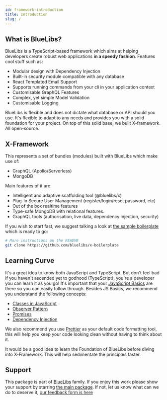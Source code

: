```yaml
---
id: framework-introduction
title: Introduction
slug: /
---
```


## What is BlueLibs?

BlueLibs is a TypeScript-based framework which aims at helping developers create robust web applications <strong>in a speedy fashion</strong>. Features cool stuff such as:

- Modular design with Dependency Injection
- Built-in security module compatible with any database
- React Templated Email Support
- Supports running commands from your cli in your application context
- Customisable GraphQL Features
- Complex, yet simple Model Validation
- Customisable Logging

BlueLibs is flexible and does not dictate what database or API should you use. It's flexible to adapt to any needs and provides you with a solid foundation for your project. On top of this solid base, we built X-framework. All open-source.

## X-Framework

This represents a set of bundles (modules) built with BlueLibs which make use of:

- GraphQL (Apollo/Serverless)
- MongoDB

Main features of it are:

- Intelligent and adaptive scaffolding tool (@bluelibs/x)
- Plug-in Secure User Management (register/login/reset password, etc)
- Out of the box realtime features
- Type-safe MongoDB with relational features.
- GraphQL tools (authorisation, live data, dependency injection, security)

If you wish to start fast, we suggest talking a look at [the sample boilerplate](https://github.com/bluelibs/x-boilerplate) which is ready to go:

```bash
# More instructions on the README
git clone https://github.com/bluelibs/x-boilerplate
```

## Learning Curve

It's a great idea to know both JavaScript and TypeScript. But don't feel bad if you haven't ascended yet to godhood (TypeScript), you're a developer you can learn it as you go! It's important that your [JavaScript Basics](https://developer.mozilla.org/en-US/docs/Learn/Getting_started_with_the_web/JavaScript_basics) are there so you can easily follow through. Besides JS Basics, we recommend you understand the following concepts:

- [Classes in JavaScript](https://developer.mozilla.org/en-US/docs/Web/JavaScript/Reference/Classes)
- [Observer Pattern](https://webdevstudios.com/2019/02/19/observable-pattern-in-javascript)
- [Promises](https://www.freecodecamp.org/news/javascript-es6-promises-for-beginners-resolve-reject-and-chaining-explained/)
- [Dependency Injection](https://www.infoworld.com/article/2974298/exploring-the-dependency-injection-principle.html)

We also recommend you use [Prettier](https://prettier.io/) as your default code formatting tool, this will help you keep your code looking clean without having to think about it.

It would be a good idea to learn the Foundation of BlueLibs before diving into X-Framework. This will help sedimentate the principles faster.

## Support

This package is part of [BlueLibs](https://www.bluelibs.com) family. If you enjoy this work please show your support by starring [the main package](https://github.com/bluelibs/bluelibs). If not, let us know what can we do to deserve it, [our feedback form is here](https://forms.gle/DTMg5Urgqey9QqLFA)
